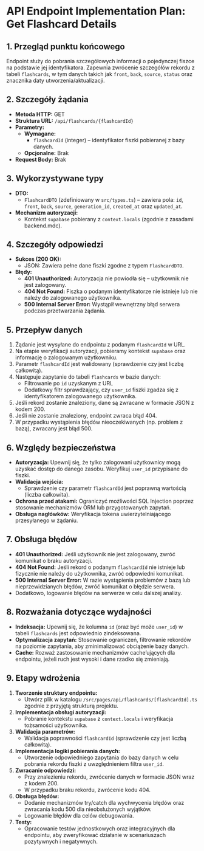 # API Endpoint Implementation Plan: Get Flashcard Details

## 1. Przegląd punktu końcowego
Endpoint służy do pobrania szczegółowych informacji o pojedynczej fiszce na podstawie jej identyfikatora. Zapewnia zwrócenie szczegółów rekordu z tabeli `flashcards`, w tym danych takich jak `front`, `back`, `source`, `status` oraz znacznika daty utworzenia/aktualizacji.

## 2. Szczegóły żądania
- **Metoda HTTP:** GET  
- **Struktura URL:** `/api/flashcards/{flashcardId}`  
- **Parametry:**
  - **Wymagane:**  
    - `flashcardId` (integer) – identyfikator fiszki pobieranej z bazy danych.
  - **Opcjonalne:** Brak
- **Request Body:** Brak

## 3. Wykorzystywane typy
- **DTO:**  
  - `FlashcardDTO` (zdefiniowany w `src/types.ts`) – zawiera pola: `id`, `front`, `back`, `source`, `generation_id`, `created_at` oraz `updated_at`.
- **Mechanizm autoryzacji:**  
  - Kontekst `supabase` pobierany z `context.locals` (zgodnie z zasadami backend.mdc).

## 4. Szczegóły odpowiedzi
- **Sukces (200 OK):**  
  - JSON: Zawiera pełne dane fiszki zgodne z typem `FlashcardDTO`.
- **Błędy:**  
  - **401 Unauthorized:** Autoryzacja nie powiodła się – użytkownik nie jest zalogowany.
  - **404 Not Found:** Fiszka o podanym identyfikatorze nie istnieje lub nie należy do zalogowanego użytkownika.
  - **500 Internal Server Error:** Wystąpił wewnętrzny błąd serwera podczas przetwarzania żądania.

## 5. Przepływ danych
1. Żądanie jest wysyłane do endpointu z podanym `flashcardId` w URL.
2. Na etapie weryfikacji autoryzacji, pobieramy kontekst `supabase` oraz informację o zalogowanym użytkowniku.
3. Parametr `flashcardId` jest walidowany (sprawdzenie czy jest liczbą całkowitą).
4. Następuje zapytanie do tabeli `flashcards` w bazie danych:
   - Filtrowanie po `id` uzyskanym z URL
   - Dodatkowy filtr sprawdzający, czy `user_id` fiszki zgadza się z identyfikatorem zalogowanego użytkownika.
5. Jeśli rekord zostanie znaleziony, dane są zwracane w formacie JSON z kodem 200.
6. Jeśli nie zostanie znaleziony, endpoint zwraca błąd 404.
7. W przypadku wystąpienia błędów nieoczekiwanych (np. problem z bazą), zwracany jest błąd 500.

## 6. Względy bezpieczeństwa
- **Autoryzacja:** Upewnij się, że tylko zalogowani użytkownicy mogą uzyskać dostęp do danego zasobu. Weryfikuj `user_id` przypisane do fiszki.
- **Walidacja wejścia:**  
  - Sprawdzenie czy parametr `flashcardId` jest poprawną wartością (liczba całkowita).
- **Ochrona przed atakami:** Ograniczyć możliwości SQL Injection poprzez stosowanie mechanizmów ORM lub przygotowanych zapytań.
- **Obsługa nagłówków:** Weryfikacja tokena uwierzytelniającego przesyłanego w żądaniu.

## 7. Obsługa błędów
- **401 Unauthorized:** Jeśli użytkownik nie jest zalogowany, zwróć komunikat o braku autoryzacji.
- **404 Not Found:** Jeśli rekord o podanym `flashcardId` nie istnieje lub fizycznie nie należy do użytkownika, zwróć odpowiedni komunikat.
- **500 Internal Server Error:** W razie wystąpienia problemów z bazą lub nieprzewidzianych błędów, zwróć komunikat o błędzie serwera.
- Dodatkowo, logowanie błędów na serwerze w celu dalszej analizy.

## 8. Rozważania dotyczące wydajności
- **Indeksacja:** Upewnij się, że kolumna `id` (oraz być może `user_id`) w tabeli `flashcards` jest odpowiednio zindeksowana.
- **Optymalizacja zapytań:** Stosowanie ograniczeń, filtrowanie rekordów na poziomie zapytania, aby zminimalizować obciążenie bazy danych.
- **Cache:** Rozważ zastosowanie mechanizmów cache’ujących dla endpointu, jeżeli ruch jest wysoki i dane rzadko się zmieniają.

## 9. Etapy wdrożenia
1. **Tworzenie struktury endpointu:**
   - Utwórz plik w katalogu `/src/pages/api/flashcards/[flashcardId].ts` zgodnie z przyjętą strukturą projektu.
2. **Implementacja obsługi autoryzacji:**
   - Pobranie kontekstu `supabase` z `context.locals` i weryfikacja tożsamości użytkownika.
3. **Walidacja parametrów:**
   - Walidacja poprawności `flashcardId` (sprawdzenie czy jest liczbą całkowitą).
4. **Implementacja logiki pobierania danych:**
   - Utworzenie odpowiedniego zapytania do bazy danych w celu pobrania rekordu fiszki z uwzględnieniem filtra `user_id`.
5. **Zwracanie odpowiedzi:**
   - Przy znalezieniu rekordu, zwrócenie danych w formacie JSON wraz z kodem 200.
   - W przypadku braku rekordu, zwrócenie kodu 404.
6. **Obsługa błędów:**
   - Dodanie mechanizmów try/catch dla wychwycenia błędów oraz zwracania kodu 500 dla nieobsłużonych wyjątków.
   - Logowanie błędów dla celów debugowania.
7. **Testy:**
   - Opracowanie testów jednostkowych oraz integracyjnych dla endpointu, aby zweryfikować działanie w scenariuszach pozytywnych i negatywnych.
